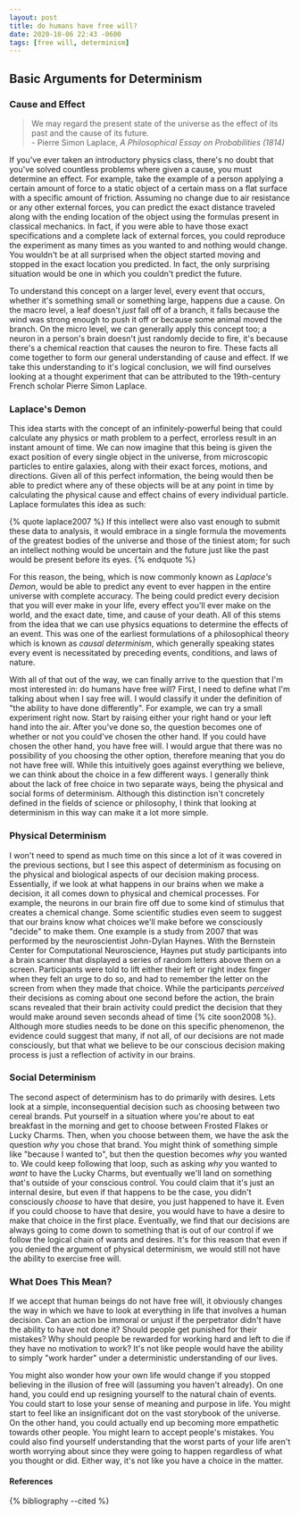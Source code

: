 ```yaml
---
layout: post
title: do humans have free will?
date: 2020-10-06 22:43 -0600
tags: [free will, determinism]
---
```

## Basic Arguments for Determinism
### Cause and Effect

> We may regard the present state of the universe as the effect of its past and the cause of its future.  
> \- Pierre Simon Laplace, *A Philosophical Essay on Probabilities (1814)*

If you've ever taken an introductory physics class, there's no doubt that you've solved countless problems where given a cause, you must determine an effect.
For example, take the example of a person applying a certain amount of force to a static object of a certain mass on a flat surface with a specific amount of friction. Assuming no change due to air resistance or any other external forces, you can predict the exact distance traveled along with the ending location of the object using the formulas present in classical mechanics.
In fact, if you were able to have those exact specifications and a complete lack of external forces, you could reproduce the experiment as many times as you wanted to and nothing would change. 
You wouldn't be at all surprised when the object started moving and stopped in the exact location you predicted. In fact, the only surprising situation would be one in which you couldn't predict the future.

To understand this concept on a larger level, every event that occurs, whether it's something small or something large, happens due a cause. 
On the macro level, a leaf doesn't *just* fall off of a branch, it falls because the wind was strong enough to push it off or because some animal moved the branch. 
On the micro level, we can generally apply this concept too; a neuron in a person's brain doesn't just randomly decide to fire, it's because there's a chemical reaction that causes the neuron to fire.
These facts all come together to form our general understanding of cause and effect. If we take this understanding to it's logical conclusion, we will find ourselves looking at a thought experiment that can be attributed to the 19th-century French scholar Pierre Simon Laplace.

### Laplace's Demon

This idea starts with the concept of an infinitely-powerful being that could calculate any physics or math problem to a perfect, errorless result in an instant amount of time. We can now imagine that this being is given the exact position of every single object in the universe, from microscopic particles to entire galaxies, along with their exact forces, motions, and directions.
Given all of this perfect information, the being would then be able to predict where any of these objects will be at any point in time by calculating the physical cause and effect chains of every individual particle.
Laplace formulates this idea as such:

{% quote laplace2007 %}
If this intellect were also vast enough to submit these data to analysis, it would embrace in a single formula the movements of the greatest bodies of the universe and those of the tiniest atom; for such an intellect nothing would be uncertain and the future just like the past would be present before its eyes. 
{% endquote %}

For this reason, the being, which is now commonly known as *Laplace's Demon*, would be able to predict any event to ever happen in the entire universe with complete accuracy.
The being could predict every decision that you will ever make in your life, every effect you'll ever make on the world, and the exact date, time, and cause of your death.
All of this stems from the idea that we can use physics equations to determine the effects of an event.
This was one of the earliest formulations of a philosophical theory which is known as *causal determinism*, which generally speaking states every event is necessitated by preceding events, conditions, and laws of nature.

With all of that out of the way, we can finally arrive to the question that I'm most interested in: do humans have free will?
First, I need to define what I'm talking about when I say free will. I would classify it under the definition of "the ability to have done differently".
For example, we can try a small experiment right now. Start by raising either your right hand or your left hand into the air. After you've done so, the question becomes one of whether or not you could've chosen the other hand.
If you could have chosen the other hand, you have free will. I would argue that there was no possibility of you choosing the other option, therefore meaning that you do not have free will.
While this intuitively goes against everything we believe, we can think about the choice in a few different ways.
I generally think about the lack of free choice in two separate ways, being the physical and social forms of determinism. Although this distinction isn't concretely defined in the fields of science or philosophy, I think that looking at determinism in this way can make it a lot more simple.

### Physical Determinism
I won't need to spend as much time on this since a lot of it was covered in the previous sections, but I see this aspect of determinism as focusing on the physical and biological aspects of our decision making process.
Essentially, if we look at what happens in our brains when we make a decision, it all comes down to physical and chemical processes. For example, the neurons in our brain fire off due to some kind of stimulus that creates a chemical change.
Some scientific studies even seem to suggest that our brains know what choices we'll make before we consciously "decide" to make them.
One example is a study from 2007 that was performed by the neuroscientist John-Dylan Haynes. With the Bernstein Center for Computational Neuroscience, Haynes put study participants into a brain scanner that displayed a series of random letters above them on a screen.
Participants were told to lift either their left or right index finger when they felt an urge to do so, and had to remember the letter on the screen from when they made that choice.
While the participants *perceived* their decisions as coming about one second before the action, the brain scans revealed that their brain activity could predict the decision that they would make around seven seconds ahead of time {% cite soon2008 %}.
Although more studies needs to be done on this specific phenomenon, the evidence could suggest that many, if not all, of our decisions are not made consciously, but that what we believe to be our conscious decision making process is just a reflection of activity in our brains.

### Social Determinism
The second aspect of determinism has to do primarily with desires.
Lets look at a simple, inconsequential decision such as choosing between two cereal brands. Put yourself in a situation where you're about to eat breakfast in the morning and get to choose between Frosted Flakes or Lucky Charms.
Then, when you choose between them, we have the ask the question *why* you chose that brand. You might think of something simple like "because I wanted to", but then the question becomes *why* you wanted to.
We could keep following that loop, such as asking *why* you wanted to *want* to have the Lucky Charms, but eventually we'll land on something that's outside of your conscious control.
You could claim that it's just an internal desire, but even if that happens to be the case, you didn't consciously *choose* to have that desire, you just happened to have it.
Even if you could choose to have that desire, you would have to have a desire to make that choice in the first place.
Eventually, we find that our decisions are always going to come down to something that is out of our control if we follow the logical chain of wants and desires. It's for this reason that even if you denied the argument of physical determinism, we would still not have the ability to exercise free will.

### What Does This Mean?
If we accept that human beings do not have free will, it obviously changes the way in which we have to look at everything in life that involves a human decision. Can an action be immoral or unjust if the perpetrator didn't have the ability to have not done it? Should people get punished for their mistakes? Why should people be rewarded for working hard and left to die if they have no motivation to work? 
It's not like people would have the ability to simply "work harder" under a deterministic understanding of our lives.

You might also wonder how your own life would change if you stopped believing in the illusion of free will (assuming you haven't already).
On one hand, you could end up resigning yourself to the natural chain of events. You could start to lose your sense of meaning and purpose in life. You might start to feel like an insignificant dot on the vast storybook of the universe.
On the other hand, you could actually end up becoming more empathetic towards other people. You might learn to accept people's mistakes.
You could also find yourself understanding that the worst parts of your life aren't worth worrying about since they were going to happen regardless of what you thought or did.
Either way, it's not like you have a choice in the matter.

#### References
{% bibliography --cited %}

